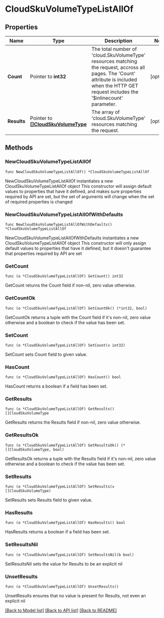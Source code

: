 # CloudSkuVolumeTypeListAllOf

## Properties

Name | Type | Description | Notes
------------ | ------------- | ------------- | -------------
**Count** | Pointer to **int32** | The total number of &#39;cloud.SkuVolumeType&#39; resources matching the request, accross all pages. The &#39;Count&#39; attribute is included when the HTTP GET request includes the &#39;$inlinecount&#39; parameter. | [optional] 
**Results** | Pointer to [**[]CloudSkuVolumeType**](CloudSkuVolumeType.md) | The array of &#39;cloud.SkuVolumeType&#39; resources matching the request. | [optional] 

## Methods

### NewCloudSkuVolumeTypeListAllOf

`func NewCloudSkuVolumeTypeListAllOf() *CloudSkuVolumeTypeListAllOf`

NewCloudSkuVolumeTypeListAllOf instantiates a new CloudSkuVolumeTypeListAllOf object
This constructor will assign default values to properties that have it defined,
and makes sure properties required by API are set, but the set of arguments
will change when the set of required properties is changed

### NewCloudSkuVolumeTypeListAllOfWithDefaults

`func NewCloudSkuVolumeTypeListAllOfWithDefaults() *CloudSkuVolumeTypeListAllOf`

NewCloudSkuVolumeTypeListAllOfWithDefaults instantiates a new CloudSkuVolumeTypeListAllOf object
This constructor will only assign default values to properties that have it defined,
but it doesn't guarantee that properties required by API are set

### GetCount

`func (o *CloudSkuVolumeTypeListAllOf) GetCount() int32`

GetCount returns the Count field if non-nil, zero value otherwise.

### GetCountOk

`func (o *CloudSkuVolumeTypeListAllOf) GetCountOk() (*int32, bool)`

GetCountOk returns a tuple with the Count field if it's non-nil, zero value otherwise
and a boolean to check if the value has been set.

### SetCount

`func (o *CloudSkuVolumeTypeListAllOf) SetCount(v int32)`

SetCount sets Count field to given value.

### HasCount

`func (o *CloudSkuVolumeTypeListAllOf) HasCount() bool`

HasCount returns a boolean if a field has been set.

### GetResults

`func (o *CloudSkuVolumeTypeListAllOf) GetResults() []CloudSkuVolumeType`

GetResults returns the Results field if non-nil, zero value otherwise.

### GetResultsOk

`func (o *CloudSkuVolumeTypeListAllOf) GetResultsOk() (*[]CloudSkuVolumeType, bool)`

GetResultsOk returns a tuple with the Results field if it's non-nil, zero value otherwise
and a boolean to check if the value has been set.

### SetResults

`func (o *CloudSkuVolumeTypeListAllOf) SetResults(v []CloudSkuVolumeType)`

SetResults sets Results field to given value.

### HasResults

`func (o *CloudSkuVolumeTypeListAllOf) HasResults() bool`

HasResults returns a boolean if a field has been set.

### SetResultsNil

`func (o *CloudSkuVolumeTypeListAllOf) SetResultsNil(b bool)`

 SetResultsNil sets the value for Results to be an explicit nil

### UnsetResults
`func (o *CloudSkuVolumeTypeListAllOf) UnsetResults()`

UnsetResults ensures that no value is present for Results, not even an explicit nil

[[Back to Model list]](../README.md#documentation-for-models) [[Back to API list]](../README.md#documentation-for-api-endpoints) [[Back to README]](../README.md)


